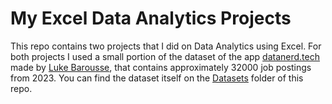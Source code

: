 # My Excel Data Analytics Projects  
 This repo contains two projects that I did on Data Analytics using Excel. For both projects I used a small portion of the dataset of the app [datanerd.tech](datanerd.tech) made by [Luke Barousse](https://www.lukebarousse.com/), that contains approximately 32000 job postings from 2023. You can find the dataset itself on the [Datasets](Resources/Datasets) folder of this repo.
